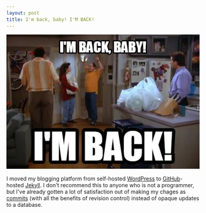 ```yaml
---
layout: post
title: I'm back, baby! I'M BACK!
---
```

<img src="/assets/back.jpg"/>

I moved my blogging platform from self-hosted <a href="https://wordpress.org">WordPress</a> to <a href="https://github.com">GitHub</a>-hosted <a href="http://jekyllrb.com/">Jekyll</a>. I don't recommend this to anyone who is not a programmer, but I've already gotten a lot of satisfaction out of making my chages as <a href="https://github.com/simoneau/simoneau.github.com/commits/master">commits</a> (with all the benefits of revision control) instead of opaque updates to a database.
